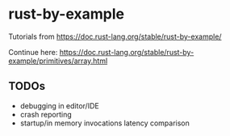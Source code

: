 # rust-by-example
Tutorials from https://doc.rust-lang.org/stable/rust-by-example/

Continue here: https://doc.rust-lang.org/stable/rust-by-example/primitives/array.html

## TODOs

- debugging in editor/IDE
- crash reporting
- startup/in memory invocations latency comparison
